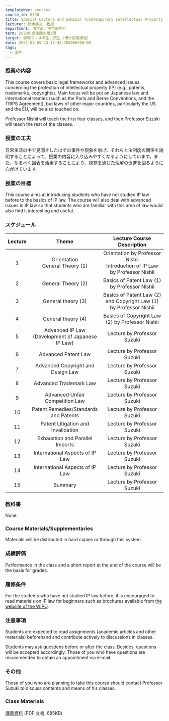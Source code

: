 ```yaml
---
templateKey: courses
course_id: 0790
title: Special Lecture and Seminar (Contemporary Intellectual Property Law)
lecturer: 鈴木將文　教授
department: 法学部／法学研究科
term: 2020年度後期火曜3限
target: 学部３・４年生、院生（博士前期課程）
date: 2021-07-05 23:17:42.708000+00:00
tags:
  - 法学
---
```


### 授業の内容

This course covers basic legal frameworks and advanced issues concerning the protection of intellectual property (IP) (e.g., patents, trademarks, copyrights). Main focus will be put on Japanese law and international treaties (such as the Paris and Berne Conventions, and the TRIPS Agreement), but laws of other major countries, particularly the US and the EU, will be also touched on.

Professor Nishii will teach the first four classes, and then Professor Suzuki will teach the rest of the classes.

### 授業の工夫

日常生活の中で見聞きしたはずの事件や現象を挙げ、それらと法制度の関係を説明することによって、授業の内容に入り込みやすくなるようにしています。また、なるべく図表を活用することにより、視覚を通じた理解の促進を図るように心がけています。

### 授業の目標

This course aims at introducing students who have not studied IP law before to the basics of IP law. The course will also deal with advanced issues in IP law so that students who are familiar with this area of law would also find it interesting and useful.

### スケジュール

| Lecture |                      Theme                       |                          Lecture Course Description                           |
| :-----: | :----------------------------------------------: | :---------------------------------------------------------------------------: |
|    1    |       Orientation <br> General Theory (1)        | Orientation by Professor Nishii<br>Introduction of IP Law by Professor Nishii |
|    2    |                General Theory (2)                |                 Basics of Patent Law (1) by Professor Nishii                  |
|    3    |                General theory (3)                |      Basics of Patent Law (2) and Copyright Law (1) by Professor Nishii       |
|    4    |                General theory (4)                |                Basics of Copyright Law (2) by Professor Nishii                |
|    5    | Advanced IP Law (Development of Japanese IP Law) |                          Lecture by Professor Suzuki                          |
|    6    |               Advanced Patent Law                |                          Lecture by Professor Suzuki                          |
|    7    |        Advanced Copyright and Design Law         |                          Lecture by Professor Suzuki                          |
|    8    |              Advanced Trademark Law              |                          Lecture by Professor Suzuki                          |
|    9    |         Advanced Unfair Competition Law          |                          Lecture by Professor Suzuki                          |
|   10    |      Patent Remedies/Standards and Patents       |                          Lecture by Professor Suzuki                          |
|   11    |        Patent Litigation and Invalidation        |                          Lecture by Professor Suzuki                          |
|   12    |         Exhaustion and Parallel Imports          |                          Lecture by Professor Suzuki                          |
|   13    |         International Aspects of IP Law          |                          Lecture by Professor Suzuki                          |
|   14    |         International Aspects of IP Law          |                          Lecture by Professor Suzuki                          |
|   15    |                     Summary                      |                          Lecture by Professor Suzuki                          |

### 教科書

None.

### Course Materials/Supplementaries

Materials will be distributed in hard copies or through this system.

### 成績評価

Performance in the class and a short report at the end of the course will be the basis for grades.

### 履修条件

For the students who have not studied IP law before, it is encouraged to read materials on IP law for beginners such as brochures available from [the website of the WIPO](http://www.wipo.int/about-ip/en/).

### 注意事項

Students are expected to read assignments (academic articles and other materials) beforehand and contribute actively to discussions in classes.

Students may ask questions before or after the class. Besides, questions will be accepted accordingly. Those of you who have questions are recommended to obtain an appointment via e-mail.

### その他

Those of you who are planning to take this course should contact Professor Suzuki to discuss contents and means of his classes.

### Class Materials

[講義資料](https://ocw.nagoya-u.jp/files/790/slides.pdf) (PDF 文書, 685KB)
